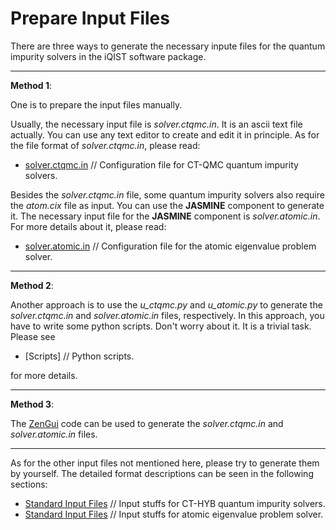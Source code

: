 # Prepare Input Files

There are three ways to generate the necessary inpute files for the quantum impurity solvers in the iQIST software package.

----

**Method 1**:

One is to prepare the input files manually.

Usually, the necessary input file is *solver.ctqmc.in*. It is an ascii text file actually. You can use any text editor to create and edit it in principle. As for the file format of *solver.ctqmc.in*, please read:

* [solver.ctqmc.in](../ch04/in_ctqmc.md) // Configuration file for CT-QMC quantum impurity solvers.

Besides the *solver.ctqmc.in* file, some quantum impurity solvers also require the *atom.cix* file as input. You can use the **JASMINE** component to generate it. The necessary input file for the **JASMINE** component is *solver.atomic.in*. For more details about it, please read:

* [solver.atomic.in](../ch05/in_atom.md) // Configuration file for the atomic eigenvalue problem solver.

---

**Method 2**:

Another approach is to use the *u\_ctqmc.py* and *u\_atomic.py* to generate the *solver.ctqmc.in* and *solver.atomic.in* files, respectively. In this approach, you have to write some python scripts. Don't worry about it. It is a trivial task. Please see

* [Scripts] // Python scripts.

for more details.

---

**Method 3**:

The [ZenGui](https://github.com/huangli712/ZenGui) code can be used to generate the *solver.ctqmc.in* and *solver.atomic.in* files.

---

As for the other input files not mentioned here, please try to generate them by yourself. The detailed format descriptions can be seen in the following sections:

* [Standard Input Files](../ch04/input.md) // Input stuffs for CT-HYB quantum impurity solvers.
* [Standard Input Files](../ch05/input.md) // Input stuffs for atomic eigenvalue problem solver.
